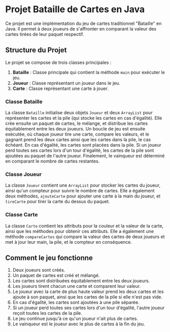 # Projet Bataille de Cartes en Java

Ce projet est une implémentation du jeu de cartes traditionnel "Bataille" en Java. Il permet à deux joueurs de s'affronter en comparant la valeur des cartes tirées de leur paquet respectif.

## Structure du Projet

Le projet se compose de trois classes principales :

1. **Bataille** : Classe principale qui contient la méthode `main` pour exécuter le jeu.
2. **Joueur** : Classe représentant un joueur dans le jeu.
3. **Carte** : Classe représentant une carte à jouer.

### Classe Bataille

La classe `Bataille` initialise deux objets `Joueur` et deux `ArrayList` pour représenter les cartes et la pile (qui stocke les cartes en cas d'égalité). Elle crée ensuite un paquet de cartes, le mélange, et distribue les cartes équitablement entre les deux joueurs. Un boucle de jeu est ensuite exécutée, où chaque joueur tire une carte, compare les valeurs, et le gagnant prend les deux cartes ainsi que les cartes dans la pile, le cas échéant. En cas d'égalité, les cartes sont placées dans la pile. Si un joueur perd toutes ses cartes lors d'un tour d'égalité, les cartes de la pile sont ajoutées au paquet de l'autre joueur. Finalement, le vainqueur est déterminé en comparant le nombre de cartes restantes.

### Classe Joueur

La classe `Joueur` contient une `ArrayList` pour stocker les cartes du joueur, ainsi qu'un compteur pour suivre le nombre de cartes. Elle a également deux méthodes, `ajouteCarte` pour ajouter une carte à la main du joueur, et `tireCarte` pour tirer la carte du dessus du paquet.

### Classe Carte

La classe `Carte` contient les attributs pour la couleur et la valeur de la carte, ainsi que les méthodes pour obtenir ces attributs. Elle a également une méthode `compareCartes` qui compare la valeur des cartes de deux joueurs et met à jour leur main, la pile, et le compteur en conséquence.

## Comment le jeu fonctionne

1. Deux joueurs sont créés.
2. Un paquet de cartes est créé et mélangé.
3. Les cartes sont distribuées équitablement entre les deux joueurs.
4. Les joueurs tirent chacun une carte et comparent leur valeur.
5. Le joueur avec la carte de plus haute valeur prend les deux cartes et les ajoute à son paquet, ainsi que les cartes de la pile si elle n'est pas vide.
6. En cas d'égalité, les cartes sont ajoutées à une pile séparée.
7. Si un joueur perd toutes ses cartes lors d'un tour d'égalité, l'autre joueur reçoit toutes les cartes de la pile.
8. Le jeu continue jusqu'à ce qu'un joueur n'ait plus de cartes.
9. Le vainqueur est le joueur avec le plus de cartes à la fin du jeu.
